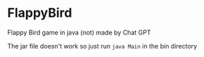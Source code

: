 # FlappyBird
Flappy Bird game in java (not) made by Chat GPT

The jar file doesn't work so just run `java Main` in the bin directory
